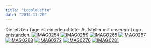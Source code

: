 ```yaml
---
title: "Logoleuchte"
date: "2014-11-26"
---
```


Die letzten Tage ist ein erleuchteter Aufsteller mit unserem Logo entstanden. [![IMAG0254](https://hackzogtum-coburg.de/wp-content/uploads/2014/11/IMAG0254-300x200.jpg)](https://hackzogtum-coburg.de/wp-content/uploads/2014/11/IMAG0254.jpg) [![IMAG0259](https://hackzogtum-coburg.de/wp-content/uploads/2014/11/IMAG0259-300x200.jpg)](https://hackzogtum-coburg.de/wp-content/uploads/2014/11/IMAG0259.jpg) [![IMAG0265](https://hackzogtum-coburg.de/wp-content/uploads/2014/11/IMAG0265-300x200.jpg)](https://hackzogtum-coburg.de/wp-content/uploads/2014/11/IMAG0265.jpg) [![IMAG0267](https://hackzogtum-coburg.de/wp-content/uploads/2014/11/IMAG0267-300x200.jpg)](https://hackzogtum-coburg.de/wp-content/uploads/2014/11/IMAG0267.jpg) [![IMAG0268](https://hackzogtum-coburg.de/wp-content/uploads/2014/11/IMAG0268-300x200.jpg)](https://hackzogtum-coburg.de/wp-content/uploads/2014/11/IMAG0268.jpg) [![IMAG0272](https://hackzogtum-coburg.de/wp-content/uploads/2014/11/IMAG0272-300x200.jpg)](https://hackzogtum-coburg.de/wp-content/uploads/2014/11/IMAG0272.jpg) [![IMAG0276](https://hackzogtum-coburg.de/wp-content/uploads/2014/11/IMAG0276-300x200.jpg)](https://hackzogtum-coburg.de/wp-content/uploads/2014/11/IMAG0276.jpg) [![IMAG0281](https://hackzogtum-coburg.de/wp-content/uploads/2014/11/IMAG0281-300x200.jpg)](https://hackzogtum-coburg.de/wp-content/uploads/2014/11/IMAG0281.jpg)
